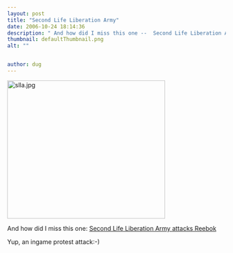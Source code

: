 ```yaml
---
layout: post
title: "Second Life Liberation Army"
date: 2006-10-24 18:14:36
description: " And how did I miss this one --  Second Life Liberation Army attacks Reebok Yup, an ingame protest attack -- -)&#8230;"
thumbnail: defaultThumbnail.png
alt: ""


author: dug
---
```


<p><a title="Second Life Liberation Army: SLLA Attacks Reebok" href="http://slla.blogspot.com/2006/10/slla-attacks-reebok.html"><img alt="slla.jpg" src="http://www.donkeyontheedge.com/i/slla-thumb.jpg" width="364" height="319" /></a></p>

<p>And how did I miss this one: <a title="Second Life Liberation Army: SLLA Attacks Reebok" href="http://slla.blogspot.com/2006/10/slla-attacks-reebok.html">Second Life Liberation Army attacks Reebok</a> </p>

<p>Yup, an ingame protest attack:-)</p>
